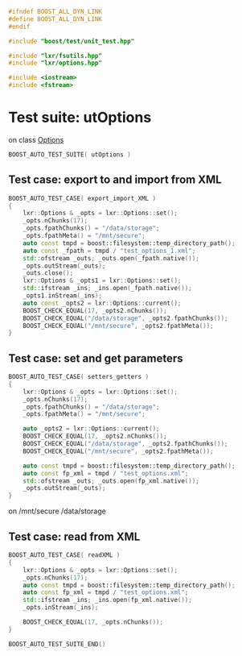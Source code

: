 ```cpp
#ifndef BOOST_ALL_DYN_LINK
#define BOOST_ALL_DYN_LINK
#endif

#include "boost/test/unit_test.hpp"

#include "lxr/fsutils.hpp"
#include "lxr/options.hpp"

#include <iostream>
#include <fstream>
````

# Test suite: utOptions

on class [Options](../src/options.hpp.md)

```cpp
BOOST_AUTO_TEST_SUITE( utOptions )
```
## Test case: export to and import from XML
```cpp
BOOST_AUTO_TEST_CASE( export_import_XML )
{
    lxr::Options & _opts = lxr::Options::set();
    _opts.nChunks(17);
    _opts.fpathChunks() = "/data/storage";
    _opts.fpathMeta() = "/mnt/secure";
    auto const tmpd = boost::filesystem::temp_directory_path();
	auto const _fpath = tmpd / "test_options_1.xml";
	std::ofstream _outs; _outs.open(_fpath.native());
    _opts.outStream(_outs);
    _outs.close();
    lxr::Options & _opts1 = lxr::Options::set();
	std::ifstream _ins; _ins.open(_fpath.native());
    _opts1.inStream(_ins);
    auto const _opts2 = lxr::Options::current();
    BOOST_CHECK_EQUAL(17, _opts2.nChunks());
    BOOST_CHECK_EQUAL("/data/storage", _opts2.fpathChunks());
    BOOST_CHECK_EQUAL("/mnt/secure", _opts2.fpathMeta());
}
```

## Test case: set and get parameters
```cpp
BOOST_AUTO_TEST_CASE( setters_getters )
{
    lxr::Options & _opts = lxr::Options::set();
    _opts.nChunks(17);
    _opts.fpathChunks() = "/data/storage";
    _opts.fpathMeta() = "/mnt/secure";

    auto _opts2 = lxr::Options::current();
    BOOST_CHECK_EQUAL(17, _opts2.nChunks());
    BOOST_CHECK_EQUAL("/data/storage", _opts2.fpathChunks());
    BOOST_CHECK_EQUAL("/mnt/secure", _opts2.fpathMeta());

    auto const tmpd = boost::filesystem::temp_directory_path();
    auto const fp_xml = tmpd / "test_options.xml";
    std::ofstream _outs; _outs.open(fp_xml.native());
    _opts.outStream(_outs);
}
```


<Options>
  <memory nchunks="17" redundancy="0" />
  <compression>on</compression>
  <deduplication level="2" />
  <fpaths>
    <meta>/mnt/secure</meta>
    <chunks>/data/storage</chunks>
  </fpaths>
</Options>

## Test case: read from XML
```cpp
BOOST_AUTO_TEST_CASE( readXML )
{
    lxr::Options & _opts = lxr::Options::set();
    _opts.nChunks(17);
    auto const tmpd = boost::filesystem::temp_directory_path();
    auto const fp_xml = tmpd / "test_options.xml";
    std::ifstream _ins; _ins.open(fp_xml.native());
    _opts.inStream(_ins);

    BOOST_CHECK_EQUAL(17, _opts.nChunks());
}
```

```cpp
BOOST_AUTO_TEST_SUITE_END()
```
